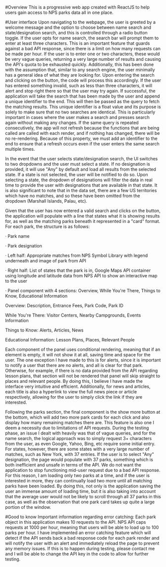 #Overview
This is a progressive web app created with ReactJS to help users gain access to NPS parks data all in one place.

#User interface
Upon navigating to the webpage, the user is greeted by a welcome message and the option to choose between name search and state/designation search, and this is controlled through a radio button toggle. If the user opts for name search, the search bar will prompt them to enter at least three characters. This is an important feature that guards against a bad API response, since there is a limit on how many requests can be made per hour. If the user is to enter one or two characters, these would be very vague queries, returning a very large number of results and causing the API's quota to be exhausted quickly. Additionally, this has been done with the assumption that, similar to any search engine, the user minimally has a general idea of what they are looking for. Upon entering the search and clicking on the button, the code will process this accordingly. If the user has entered something invalid, such as less than three characters, it will alert and stop right there so that the user may try again. If successful, the application will take the search that has been made by the user and append a unique identifier to the end. This will then be passed as the query to fetch the matching results. This unique identifier is a float value and its purpose is solely to make sure that no two searches are identical. This is particularly important in cases where the user makes a search and presses search again without making any changes. If the same query is repeated consecutively, the app will not refresh because the functions that are being called are called with each render, and if nothing has changed, there will be no re-rendering. Because of this property, we must add an identifier to the end to ensure that a refresh occurs even if the user enters the same search multiple times. 

In the event that the user selects state/designation search, the UI switches to two dropdowns and the user must select a state. If no designation is provided, it will use "Any" by default and load all results from the selected state. If a state is not selected, the user will be notified to do so. Upon selecting a state, the dropdown of designations will filter the data in real time to provide the user with designations that are available in that state. It is also significant to note that in the data set, there are a few US territories which have no matches, and so these have been omitted from the dropdown (Marshall Islands, Palau, etc). 

Given that the user has now entered a valid search and clicks on the button, the application will populate with a line that states what it is showing results for, as well as the matching parks beneath it represented in a "card" format. For each park, the structure is as follows:

·       Park name

·       Park designation

·       Left half: Appropriate matches from NPS Symbol Library with legend underneath and image of park from API

·       Right half: List of states that the park is in, Google Maps API container using longitude and latitude data from NPS API to show an interactive map to the user

·       Panel component with 4 sections: Overview, While You're There, Things to Know, Educational Information

Overview: Description, Entrance Fees, Park Code, Park ID

While You're There: Visitor Centers, Nearby Campgrounds, Events Information

Things to Know: Alerts, Articles, News

Educational Information: Lesson Plans, Places, Relevant People

Each component of the panel uses conditional rendering, meaning that if an element is empty, it will not show it at all, saving time and space for the user. The one exception I have made to this is for alerts, since it is important to notify a user that there are no alerts, and all is clear for that park. Otherwise, for example, if there is no data provided from the API regarding lesson plans, that section will not be rendered that panel will skip straight to places and relevant people. By doing this, I believe I have made the interface very intuitive and efficient. Additionally, for news and articles, each title is also a hyperlink to view the full news piece or article respectively, allowing for the user to simply click the link if they are interested. 

Following the parks section, the final component is the show more button at the bottom, which will add two more park cards for each click and also display how many remaining matches there are. This feature is also one I deem a necessity due to limitations of API requests. During the testing phase, an issue I dealt with heavily was that of vague queries, and for the name search, the logical approach was to simply request 3+ characters from the user, as even Google, Yahoo, Bing, etc require some initial entry. For states, however, there are some states with a very large number of matches, such as New York, with 37 entries.  If the user is to select "Any" designation, the page would populate with 37 parks, something which is both inefficient and unsafe in terms of the API. We do not want the application to stop functioning mid-user request due to a bad API response. For this reason, I am loading only two parks at a time, and if the user is interested in more, they can continually load two more until all matching parks have been loaded. By doing this, not only is the application saving the user an immense amount of loading time, but it is also taking into account that the average user would not be likely to scroll through all 37 parks in this case, as well as the observation that one park card takes up quite a large portion of the window.

#Good to know
Important information regarding error catching: Each park object in this application makes 10 requests to the API. NPS API caps requests at 1000 per hour, meaning that users will be able to load up to 100 parks per hour. I have implemented an error catching feature which will detect if the API sends back a bad response code for each park render and will notify the user with an alert and immediately reload the page to prevent any memory issues. If this is to happen during testing, please contact me and I will be able to change the API key in the code to allow for further testing. 
